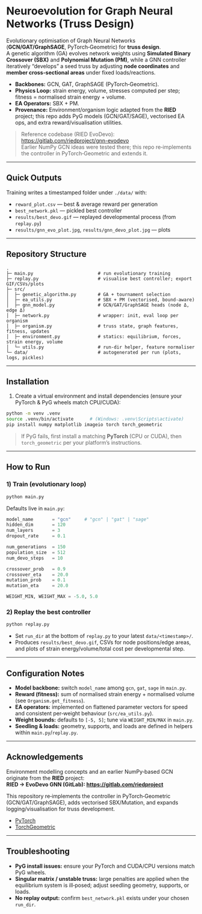 # Neuroevolution for Graph Neural Networks (Truss Design)

Evolutionary optimisation of Graph Neural Networks (**GCN/GAT/GraphSAGE**, PyTorch‑Geometric) for **truss design**.  
A genetic algorithm (GA) evolves network weights using **Simulated Binary Crossover (SBX)** and **Polynomial Mutation (PM)**, while a GNN controller iteratively “develops” a seed truss by adjusting **node coordinates** and **member cross‑sectional areas** under fixed loads/reactions.

- **Backbones:** GCN, GAT, GraphSAGE (PyTorch‑Geometric).
- **Physics Loop:** strain energy, volume, stresses computed per step; fitness = normalised strain energy + volume.
- **EA Operators:** SBX + PM.
- **Provenance:** Environment/organism logic adapted from the **RIED** project; this repo adds PyG models (GCN/GAT/SAGE), vectorised EA ops, and extra reward/visualisation utilities.

> Reference codebase (RIED EvoDevo): https://gitlab.com/riedproject/gnn-evodevo  
> Earlier NumPy GCN ideas were tested there; this repo re‑implements the controller in PyTorch‑Geometric and extends it.

---

## Quick Outputs

Training writes a timestamped folder under `./data/` with:
- `reward_plot.csv` — best & average reward per generation
- `best_network.pkl` — pickled best controller
- `results/best_devo.gif` — replayed developmental process (from `replay.py`)
- `results/gnn_evo_plot.jpg`, `results/gnn_devo_plot.jpg` — plots

---

## Repository Structure

```
.
├─ main.py                        # run evolutionary training
├─ replay.py                      # visualise best controller; export GIF/CSVs/plots
├─ src/
│  ├─ genetic_algorithm.py        # GA + tournament selection
│  ├─ ea_utils.py                 # SBX + PM (vectorised, bound‑aware)
│  ├─ gnn_model.py                # GCN/GAT/GraphSAGE heads (node Δ, edge Δ)
│  ├─ network.py                  # wrapper: init, eval loop per organism
│  ├─ organism.py                 # truss state, graph features, fitness, updates
│  ├─ environment.py              # statics: equilibrium, forces, strain energy, volume
│  └─ utils.py                    # run‑dir helper, feature normaliser
└─ data/                          # autogenerated per run (plots, logs, pickles)
```

---

## Installation

1) Create a virtual environment and install dependencies (ensure your PyTorch & PyG wheels match CPU/CUDA):
```bash
python -m venv .venv
source .venv/bin/activate      # (Windows: .venv\Scripts\activate)
pip install numpy matplotlib imageio torch torch_geometric
```
> If PyG fails, first install a matching **PyTorch** (CPU or CUDA), then `torch_geometric` per your platform’s instructions.

---

## How to Run

### 1) Train (evolutionary loop)
```bash
python main.py
```
Defaults live in `main.py`:
```python
model_name       = "gcn"     # "gcn" | "gat" | "sage"
hidden_dim       = 120
num_layers       = 3
dropout_rate     = 0.1

num_generations  = 150
population_size  = 512
num_devo_steps   = 10

crossover_prob   = 0.9
crossover_eta    = 20.0
mutation_prob    = 0.1
mutation_eta     = 20.0

WEIGHT_MIN, WEIGHT_MAX = -5.0, 5.0
```

### 2) Replay the best controller
```bash
python replay.py
```
- Set `run_dir` at the bottom of `replay.py` to your latest `data/<timestamp>/`.
- Produces `results/best_devo.gif`, CSVs for node positions/edge areas, and plots of strain energy/volume/total cost per developmental step.

---

## Configuration Notes

- **Model backbone:** switch `model_name` among `gcn`, `gat`, `sage` in `main.py`.
- **Reward (fitness):** sum of normalised strain energy + normalised volume (see `Organism.get_fitness`).
- **EA operators:** implemented on flattened parameter vectors for speed and consistent per‑weight behaviour (`src/ea_utils.py`).
- **Weight bounds:** defaults to `[-5, 5]`; tune via `WEIGHT_MIN/MAX` in `main.py`.
- **Seedling & loads:** geometry, supports, and loads are defined in helpers within `main.py`/`replay.py`.

---

## Acknowledgements

Environment modelling concepts and an earlier NumPy‑based GCN originate from the **RIED** project:  
**RIED → EvoDevo GNN (GitLab): https://gitlab.com/riedproject**

This repository re‑implements the controller in PyTorch‑Geometric (GCN/GAT/GraphSAGE), adds vectorised SBX/Mutation, and expands logging/visualisation for truss development.

- [PyTorch](https://pytorch.org/)
- [TorchGeometric](https://pytorch-geometric.readthedocs.io/en/latest/)
---

## Troubleshooting

- **PyG install issues:** ensure your PyTorch and CUDA/CPU versions match PyG wheels.
- **Singular matrix / unstable truss:** large penalties are applied when the equilibrium system is ill‑posed; adjust seedling geometry, supports, or loads.
- **No replay output:** confirm `best_network.pkl` exists under your chosen `run_dir`.

